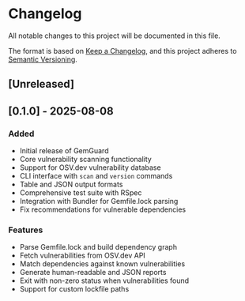 # Changelog

All notable changes to this project will be documented in this file.

The format is based on [Keep a Changelog](https://keepachangelog.com/en/1.0.0/),
and this project adheres to [Semantic Versioning](https://semver.org/spec/v2.0.0.html).

## [Unreleased]

## [0.1.0] - 2025-08-08

### Added
- Initial release of GemGuard
- Core vulnerability scanning functionality
- Support for OSV.dev vulnerability database
- CLI interface with `scan` and `version` commands
- Table and JSON output formats
- Comprehensive test suite with RSpec
- Integration with Bundler for Gemfile.lock parsing
- Fix recommendations for vulnerable dependencies

### Features
- Parse Gemfile.lock and build dependency graph
- Fetch vulnerabilities from OSV.dev API
- Match dependencies against known vulnerabilities
- Generate human-readable and JSON reports
- Exit with non-zero status when vulnerabilities found
- Support for custom lockfile paths
